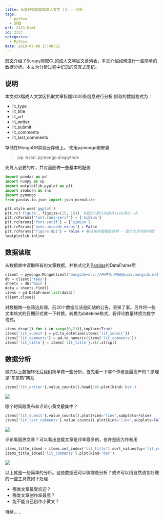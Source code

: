 ```yaml
---
title: 从零开始爬草榴成人文学 (2) – 分析
tags:
  - python
  - 草榴
url: 2323.html
id: 2323
categories:
  - Python
date: 2019-07-08 15:48:52
---
```


[前文](https://www.l2h.site/2019/07/08/scrapy%e7%88%ac%e5%8f%96%e8%8d%89%e6%a6%b4%e6%88%90%e4%ba%ba%e6%96%87%e5%ad%a6%e5%88%97%e8%a1%a8%e5%b9%b6%e5%88%86%e6%9e%90-1-%e7%88%ac%e5%8f%96/)介绍了Scrapy爬取CL的成人文学区文章列表，本文介绍如何进行一些简单的数据分析。本文为分析过程中记录的交互式笔记。

说明
--

本文对X榴成人文学区抓取文章标题2000条信息进行分析.抓取的数据格式为：

*   lit_type
*   lit_title
*   lit_url
*   lit_writer
*   lit_submit
*   lit_comments
*   lit_last_comments

存储在MongoDB实验云存储上。 使用pymongo前安装

> pip install pymongo dnspython

先导入必要的库，并对画图做一些基本的配置
```python
import pandas as pd
import numpy as np
import matplotlib.pyplot as plt
import seaborn as sns
import pymongo
from pandas.io.json import json_normalize

plt.style.use('ggplot')
plt.rc('figure', figsize=(15, 15))  #把plt默认的图片size调大一点
plt.rcParams['font.sans-serif'} = ['SimSun'}
plt.rcParams['font.serif'} = ['SimSun'}
plt.rcParams['axes.unicode_minus'} = False
plt.rcParams["figure.dpi"} = False # 解决保存图像是负号'-'显示为方块的问题
%matplotlib inline
```
数据读取
----

从数据库中读取所有的文章数据，并格式化到[Pandas](https://pandas.pydata.org/)的DataFrame里
```python
client = pymongo.MongoClient("mongodb+srv://用户名:密码@xxxx.mongodb.net/test?retryWrites=true&w=majority")
db = client['t66y'}
sheets = db['main'}
data = sheets.find()
items = pd.DataFrame(list(data))
client.close()
```
对数据做一些筛选处理，前20个数据应该是网站的公告，丢掉了事。另外将一些文本格式的日期形式做一下转换，转换为datetime格式，将评论数量转换为数字格式。
```python
items.drop([i for i in range(0,21)},inplace=True)
items['lit_submit'} = pd.to_datetime(items['lit_submit'})
items['lit_comments'} = pd.to_numeric(items['lit_comments'})
items['lit_title'} = items['lit_title'}.str.strip()
```
数据分析
----

做完以上数据转化后我们简单做一些分析，首先看一下哪个作者是最高产的？原理是“东京热”网友
```python
items['lit_writer'}.value_counts().head(20).plot(kind='bar')
```
![](http://pic.l2h.site/屏幕快照-2019-07-08-下午3.35.09.png)

哪个时间段发布和评论小黄文最集中？
```python
items['lit_submit'}.value_counts().plot(kind='line',subplots=False)
items['lit_last_comments'}.value_counts().plot(kind='line',subplots=False)
```
![](http://pic.l2h.site/屏幕快照-2019-07-08-下午3.35.23.png)

评论看最热文章？可以看出连载文章是评率最多的，也许是因为作者用
```python
items_title_idxed = items.set_index('lit_title').sort_values(by='lit_comments',ascending=False).head(10)
items_title_idxed['lit_comments'}.plot(kind='bar')
```
![](http://pic.l2h.site/屏幕快照-2019-07-08-下午3.35.50.png)

以上就是一些简单的分析。这些数据还可以做哪些分析？或许可以用自然语言处理的一些工具做如下处理

*   哪类文章最受欢迎？
*   哪类文章创作率最高？
*   能不能自己创作小黄文？

待续......